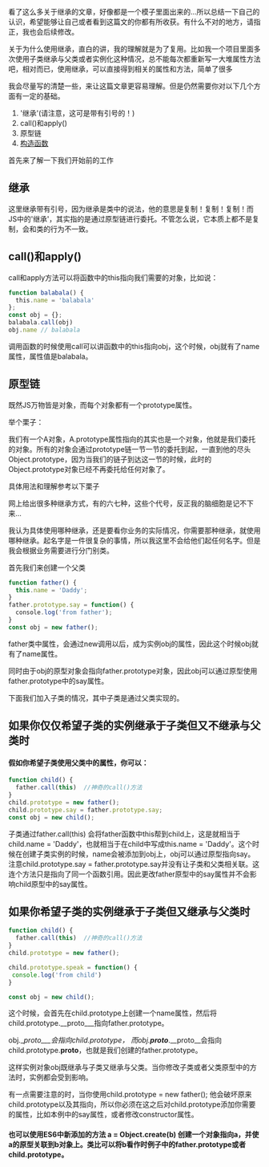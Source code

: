 看了这么多关于继承的文章，好像都是一个模子里面出来的...所以总结一下自己的认识，希望能够让自己或者看到这篇文的你都有所收获。有什么不对的地方，请指正，我也会后续修改。

关于为什么使用继承，直白的讲，我的理解就是为了复用。比如我一个项目里面多次使用子类继承与父类或者实例化这种情况，总不能每次都重新写一大堆属性方法吧，相对而已，使用继承，可以直接得到相关的属性和方法，简单了很多

我会尽量写的清楚一些，来让这篇文章更容易理解。但是仍然需要你对以下几个方面有一定的基础。

1. '继承'(请注意，这可是带有引号的！)
2. call()和apply()
3. 原型链
4. [构造函数](https://github.com/wangx1229/new-Fn)

首先来了解一下我们开始前的工作

## 继承
这里继承带有引号，因为继承是类中的说法，他的意思是复制！复制！复制！而JS中的'继承'，其实指的是通过原型链进行委托。不管怎么说，它本质上都不是复制，会和类的行为不一致。
## call()和apply()
call和apply方法可以将函数中的this指向我们需要的对象，比如说：
```JavaScript
function balabala() {
  this.name = 'balabala'
};
const obj = {};
balabala.call(obj)
obj.name // balabala
```
调用函数的时候使用call可以讲函数中的this指向obj，这个时候，obj就有了name属性，属性值是balabala。

## 原型链
既然JS万物皆是对象，而每个对象都有一个prototype属性。

举个栗子：

我们有一个A对象，A.prototype属性指向的其实也是一个对象，他就是我们委托的对象。所有的对象会通过prototype链一节一节的委托到起，一直到他的尽头Object.prototype，因为当我们的链子到达这一节的时候，此时的Object.prototype对象已经不再委托给任何对象了。

具体用法和理解参考以下栗子

网上给出很多种继承方式，有的六七种，这些个代号，反正我的脑细胞是记不下来...

我认为具体使用哪种继承，还是要看你业务的实际情况，你需要那种继承，就使用哪种继承。起名字是一件很复杂的事情，所以我这里不会给他们起任何名字。但是我会根据业务需要进行分门别类。

首先我们来创建一个父类
```javascript
function father() {
  this.name = 'Daddy';
}
father.prototype.say = function() {
  console.log('from father');
}
const obj = new father();
```
father类中属性，会通过new调用以后，成为实例obj的属性，因此这个时候obj就有了name属性。

同时由于obj的原型对象会指向father.prototype对象，因此obj可以通过原型使用father.prototype中的say属性。

下面我们加入子类的情况，其中子类是通过父类实现的。
## 如果你仅仅希望子类的实例继承于子类但又不继承与父类时

#### 假如你希望子类使用父类中的属性，你可以：
```javascript
function child() {
  father.call(this)  //神奇的call()方法
}
child.prototype = new father();
child.prototype.say = father.prototype.say;
const obj = new child();
```
子类通过father.call(this) 会将father函数中this帮到child上，这是就相当于child.name = 'Daddy'，也就相当于在child中写成this.name = 'Daddy'。这个时候在创建子类实例的时候，name会被添加到obj上，obj可以通过原型指向say。注意child.prototype.say = father.prototype.say并没有让子类和父类相关联。这连个方法只是指向了同一个函数引用。因此更改father原型中的say属性并不会影响child原型中的say属性。
## 如果你希望子类的实例继承于子类但又继承与父类时
```javascript
function child() {
  father.call(this)  //神奇的call()方法 
}
child.prototype = new father();

child.prototype.speak = function() {
 console.log('from child')
}

const obj = new child();
```
这个时候，会首先在child.prototype上创建一个name属性，然后将child.prototype.__proto___指向father.prototype。

obj.__proto___会指向child.prototype， 而obj.__proto___.__proto__会指向child.prototype.__proto__，也就是我们创建的father.prototype。

这样实例对象obj既继承与子类又继承与父类。当你修改子类或者父类原型中的方法时，实例都会受到影响。

有一点需要注意的时，当你使用child.prototype = new father(); 他会破坏原来child.prototype以及其指向，所以你必须在这之后对child.prototype添加你需要的属性，比如本例中的say属性，或者修改constructor属性。

#### 也可以使用ES6中新添加的方法 a = Object.create(b) 创建一个对象指向a，并使a的原型关联到b对象上。类比可以将b看作时例子中的father.prototype或者child.prototype。


